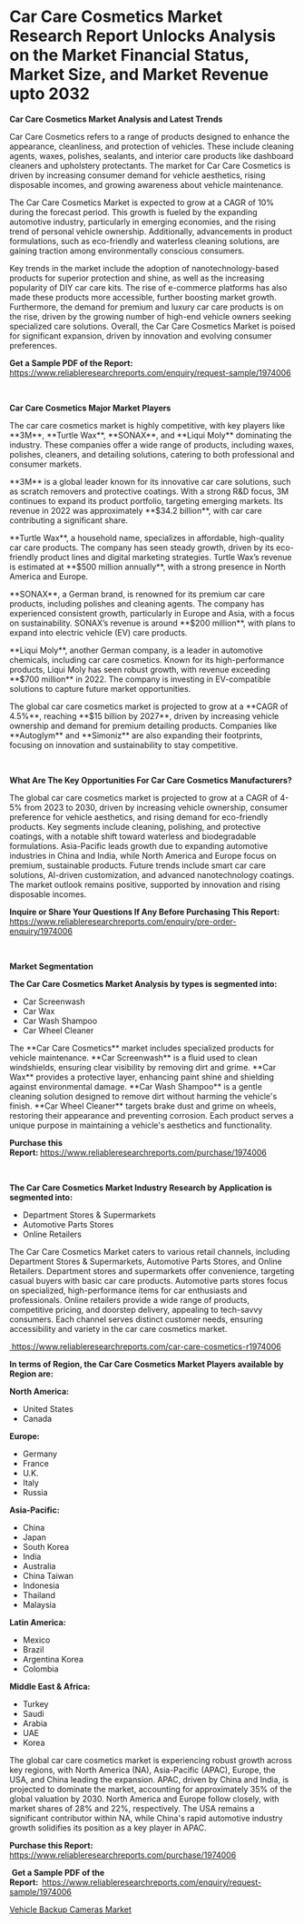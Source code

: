 <p><h1>Car Care Cosmetics Market Research Report Unlocks Analysis on the Market Financial Status, Market Size, and Market Revenue upto 2032</h1></p><p><strong>Car Care Cosmetics Market Analysis and Latest Trends</strong></p>
<p><p>Car Care Cosmetics refers to a range of products designed to enhance the appearance, cleanliness, and protection of vehicles. These include cleaning agents, waxes, polishes, sealants, and interior care products like dashboard cleaners and upholstery protectants. The market for Car Care Cosmetics is driven by increasing consumer demand for vehicle aesthetics, rising disposable incomes, and growing awareness about vehicle maintenance.</p><p>The Car Care Cosmetics Market is expected to grow at a CAGR of 10% during the forecast period. This growth is fueled by the expanding automotive industry, particularly in emerging economies, and the rising trend of personal vehicle ownership. Additionally, advancements in product formulations, such as eco-friendly and waterless cleaning solutions, are gaining traction among environmentally conscious consumers.</p><p>Key trends in the market include the adoption of nanotechnology-based products for superior protection and shine, as well as the increasing popularity of DIY car care kits. The rise of e-commerce platforms has also made these products more accessible, further boosting market growth. Furthermore, the demand for premium and luxury car care products is on the rise, driven by the growing number of high-end vehicle owners seeking specialized care solutions. Overall, the Car Care Cosmetics Market is poised for significant expansion, driven by innovation and evolving consumer preferences.</p></p>
<p><strong>Get a Sample PDF of the Report:&nbsp;</strong> <a href="https://www.reliableresearchreports.com/enquiry/request-sample/1974006?utm_campaign=2030&utm_medium=2&utm_source=Github&utm_content=ia&utm_term=23012025&utm_id=car-care-cosmetics">https://www.reliableresearchreports.com/enquiry/request-sample/1974006</a></p>
<p>&nbsp;</p>
<p><strong>Car Care Cosmetics Major Market Players</strong></p>
<p><p>The car care cosmetics market is highly competitive, with key players like **3M**, **Turtle Wax**, **SONAX**, and **Liqui Moly** dominating the industry. These companies offer a wide range of products, including waxes, polishes, cleaners, and detailing solutions, catering to both professional and consumer markets.</p><p>**3M** is a global leader known for its innovative car care solutions, such as scratch removers and protective coatings. With a strong R&D focus, 3M continues to expand its product portfolio, targeting emerging markets. Its revenue in 2022 was approximately **$34.2 billion**, with car care contributing a significant share.</p><p>**Turtle Wax**, a household name, specializes in affordable, high-quality car care products. The company has seen steady growth, driven by its eco-friendly product lines and digital marketing strategies. Turtle Wax’s revenue is estimated at **$500 million annually**, with a strong presence in North America and Europe.</p><p>**SONAX**, a German brand, is renowned for its premium car care products, including polishes and cleaning agents. The company has experienced consistent growth, particularly in Europe and Asia, with a focus on sustainability. SONAX’s revenue is around **$200 million**, with plans to expand into electric vehicle (EV) care products.</p><p>**Liqui Moly**, another German company, is a leader in automotive chemicals, including car care cosmetics. Known for its high-performance products, Liqui Moly has seen robust growth, with revenue exceeding **$700 million** in 2022. The company is investing in EV-compatible solutions to capture future market opportunities.</p><p>The global car care cosmetics market is projected to grow at a **CAGR of 4.5%**, reaching **$15 billion by 2027**, driven by increasing vehicle ownership and demand for premium detailing products. Companies like **Autoglym** and **Simoniz** are also expanding their footprints, focusing on innovation and sustainability to stay competitive.</p></p>
<p>&nbsp;</p>
<p><strong>What Are The Key Opportunities For Car Care Cosmetics Manufacturers?</strong></p>
<p><p>The global car care cosmetics market is projected to grow at a CAGR of 4-5% from 2023 to 2030, driven by increasing vehicle ownership, consumer preference for vehicle aesthetics, and rising demand for eco-friendly products. Key segments include cleaning, polishing, and protective coatings, with a notable shift toward waterless and biodegradable formulations. Asia-Pacific leads growth due to expanding automotive industries in China and India, while North America and Europe focus on premium, sustainable products. Future trends include smart car care solutions, AI-driven customization, and advanced nanotechnology coatings. The market outlook remains positive, supported by innovation and rising disposable incomes.</p></p>
<p><strong>Inquire or Share Your Questions If Any Before Purchasing This Report:</strong> <a href="https://www.reliableresearchreports.com/enquiry/pre-order-enquiry/1974006?utm_campaign=2030&utm_medium=2&utm_source=Github&utm_content=ia&utm_term=23012025&utm_id=car-care-cosmetics">https://www.reliableresearchreports.com/enquiry/pre-order-enquiry/1974006</a></p>
<p>&nbsp;</p>
<p><strong>Market Segmentation</strong></p>
<p><strong>The Car Care Cosmetics Market Analysis by types is segmented into:</strong></p>
<p><ul><li>Car Screenwash</li><li>Car Wax</li><li>Car Wash Shampoo</li><li>Car Wheel Cleaner</li></ul></p>
<p><p>The **Car Care Cosmetics** market includes specialized products for vehicle maintenance. **Car Screenwash** is a fluid used to clean windshields, ensuring clear visibility by removing dirt and grime. **Car Wax** provides a protective layer, enhancing paint shine and shielding against environmental damage. **Car Wash Shampoo** is a gentle cleaning solution designed to remove dirt without harming the vehicle's finish. **Car Wheel Cleaner** targets brake dust and grime on wheels, restoring their appearance and preventing corrosion. Each product serves a unique purpose in maintaining a vehicle's aesthetics and functionality.</p></p>
<p><strong>Purchase this Report:&nbsp;</strong><a href="https://www.reliableresearchreports.com/purchase/1974006?utm_campaign=2030&utm_medium=2&utm_source=Github&utm_content=ia&utm_term=23012025&utm_id=car-care-cosmetics">https://www.reliableresearchreports.com/purchase/1974006</a></p>
<p>&nbsp;</p>
<p><strong>The Car Care Cosmetics Market Industry Research by Application is segmented into:</strong></p>
<p><ul><li>Department Stores & Supermarkets</li><li>Automotive Parts Stores</li><li>Online Retailers</li></ul></p>
<p><p>The Car Care Cosmetics Market caters to various retail channels, including Department Stores & Supermarkets, Automotive Parts Stores, and Online Retailers. Department stores and supermarkets offer convenience, targeting casual buyers with basic car care products. Automotive parts stores focus on specialized, high-performance items for car enthusiasts and professionals. Online retailers provide a wide range of products, competitive pricing, and doorstep delivery, appealing to tech-savvy consumers. Each channel serves distinct customer needs, ensuring accessibility and variety in the car care cosmetics market.</p></p>
<p><a href="https://www.reliableresearchreports.com/car-care-cosmetics-r1974006?utm_campaign=2030&utm_medium=2&utm_source=Github&utm_content=ia&utm_term=23012025&utm_id=car-care-cosmetics">&nbsp;https://www.reliableresearchreports.com/car-care-cosmetics-r1974006</a></p>
<p><strong>In terms of Region, the Car Care Cosmetics Market Players available by Region are:</strong></p>
<p>
    <p> <strong> North America: </strong>
        <ul>
            <li>United States</li>
            <li>Canada</li>
        </ul>
        </p> 
    <p> <strong> Europe: </strong>
        <ul>
            <li>Germany</li>
            <li>France</li>
            <li>U.K.</li>
            <li>Italy</li>
            <li>Russia</li>
        </ul>
        </p> 
    <p> <strong> Asia-Pacific: </strong>
        <ul>
            <li>China</li>
            <li>Japan</li>
            <li>South Korea</li>
            <li>India</li>
            <li>Australia</li>
            <li>China Taiwan</li>
            <li>Indonesia</li>
            <li>Thailand</li>
            <li>Malaysia</li>
        </ul>
        </p> 
    <p> <strong> Latin America: </strong>
        <ul>
            <li>Mexico</li>
            <li>Brazil</li>
            <li>Argentina Korea</li>
            <li>Colombia</li>
        </ul>
        </p> 
    <p> <strong> Middle East & Africa: </strong>
        <ul>
            <li>Turkey</li>
            <li>Saudi</li>
            <li>Arabia</li>
            <li>UAE</li>
            <li>Korea</li>
        </ul>
    </p>
    </p>
<p><p>The global car care cosmetics market is experiencing robust growth across key regions, with North America (NA), Asia-Pacific (APAC), Europe, the USA, and China leading the expansion. APAC, driven by China and India, is projected to dominate the market, accounting for approximately 35% of the global valuation by 2030. North America and Europe follow closely, with market shares of 28% and 22%, respectively. The USA remains a significant contributor within NA, while China's rapid automotive industry growth solidifies its position as a key player in APAC.</p></p>
<p><strong>Purchase this Report: </strong><a href="https://www.reliableresearchreports.com/purchase/1974006?utm_campaign=2030&utm_medium=2&utm_source=Github&utm_content=ia&utm_term=23012025&utm_id=car-care-cosmetics">https://www.reliableresearchreports.com/purchase/1974006</a></p>
<p>&nbsp;<strong>Get a Sample PDF of the Report:&nbsp;&nbsp;</strong><a href="https://www.reliableresearchreports.com/enquiry/request-sample/1974006?utm_campaign=2030&utm_medium=2&utm_source=Github&utm_content=ia&utm_term=23012025&utm_id=car-care-cosmetics">https://www.reliableresearchreports.com/enquiry/request-sample/1974006</a></p>
<p><strong></strong></p>
<p><p><a href="https://github.com/CliffMedina6/Market-Research-Report-List-7/blob/main/vehicle-backup-cameras-market.md?utm_campaign=2030&utm_medium=2&utm_source=Github&utm_content=ia&utm_term=23012025&utm_id=car-care-cosmetics">Vehicle Backup Cameras Market</a></p></p>